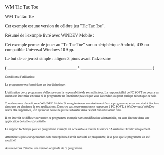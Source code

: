   
<span style="font-family:Arial sans-serif;font-size:16px;">WM Tic Tac Toe</span>

  
<span style="font-family:Arial sans-serif;font-size:14px;">WM Tic Tac Toe</span>

<span style="font-family:Arial sans-serif;font-size:14px;">Cet exemple est une version du célèbre jeu "Tic Tac Toe".</span>

  
<span style="font-family:Arial sans-serif;font-size:14px;">Résumé de l'exemple livré avec WINDEV Mobile : </span>

  
<span style="font-family:Arial sans-serif;font-size:14px;">Cet exemple permet de jouer au "Tic Tac Toe" sur un périphérique Android, iOS ou compatible Universal Windows 10 App.</span>

  
<span style="font-family:Arial sans-serif;font-size:14px;">Le but de ce jeu est simple : aligner 3 pions avant l'adversaire </span>

  
  
<span style="font-family:Arial sans-serif;font-size:14px;">( \_\_\_\_\_\_\_\_\_\_\_\_\_\_\_\_\_\_\_\_\_\_\_\_\_\_\_\_\_\_\_\_ ° \_\_\_\_\_\_\_\_\_\_\_\_\_\_\_\_\_\_\_\_\_\_\_\_\_\_\_\_\_\_\_\_\_ )</span>

  
<span style="font-family:Arial sans-serif;font-size:10px;">Conditions d'utilisation :</span>

<span style="font-family:Arial sans-serif;font-size:10px;">Le programme est fourni dans un but didactique.</span>

<span style="font-family:Arial sans-serif;font-size:10px;">L'utilisation de ce programme s'effectue sous la responsabilité de son utilisateur. La responsabilité de PC SOFT ne pourra en aucun cas être mise en cause si le programme ne fonctionne pas tel que vous l'attendez, ou pour quelque raison que ce soit. </span>

<span style="font-family:Arial sans-serif;font-size:10px;">Tout détenteur d'une licence WINDEV Mobile 28 enregistrée est autorisé à modifier ce programme, et est autorisé à l'inclure dans une ou plusieurs de ses applications. Dans ces cas, toute mention se rapportant à PC SOFT, à WinDev ou à WebDev devra être supprimée, afin qu'aucun doute ne puisse subsister dans l'esprit d'un utilisateur final.</span>

<span style="font-family:Arial sans-serif;font-size:10px;">Il est interdit de diffuser ou vendre ce programme exemple sans modification substantielle, ou sans l'inclure dans une application de taille substantielle.</span>

<span style="font-family:Arial sans-serif;font-size:10px;">Le support technique pour ce programme exemple est accessible à travers le service "Assistance Directe" uniquement.</span>

<span style="font-family:Arial sans-serif;font-size:10px;">Attention: si plusieurs personnes sont susceptibles d'avoir consulté ce programme, il se peut que le programme ait été modifié! </span>

<span style="font-family:Arial sans-serif;font-size:10px;">Assurez-vous d'étudier une version originale de ce programme.</span>

  
  